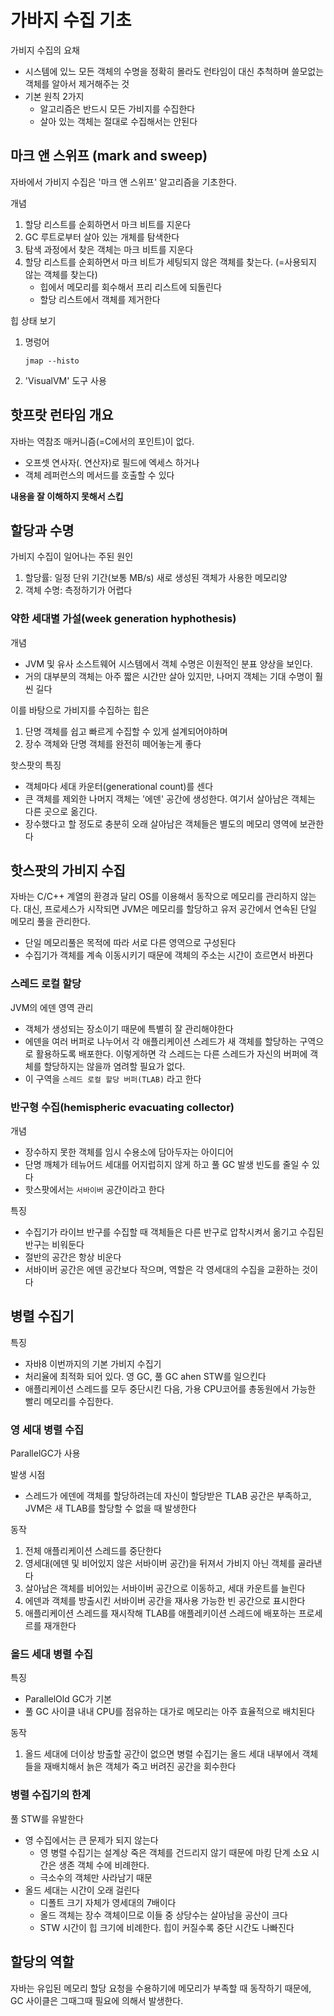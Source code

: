 # 가바지 수집 기초
가비지 수집의 요채
- 시스템에 있느 모든 객체의 수명을 정확히 몰라도 런타임이 대신 추척하며 쓸모없는 객체를 알아서 제거해주는 것
- 기본 원칙 2가지
   - 알고리즘은 반드시 모든 가비지를 수집한다
   - 살아 있는 객체는 절대로 수집해서는 안된다

## 마크 앤 스위프 (mark and sweep)
자바에서 가비지 수집은 '마크 앤 스위프' 알고리즘을 기초한다. 

개념
1. 할당 리스트를 순회하면서 마크 비트를 지운다
2. GC 루트로부터 살아 있는 개체를 탐색한다
3. 탐색 과정에서 찾은 객체는 마크 비트를 지운다
5. 할당 리스트를 순회하면서 마크 비트가 세팅되지 않은 객체를 찾는다. (=사용되지 않는 객체를 찾는다)
   - 힙에서 메모리를 회수해서 프리 리스트에 되돌린다
   - 할당 리스트에서 객체를 제거한다

힙 상태 보기
1. 명렁어
   ```
   jmap --histo
   ```

2. 'VisualVM' 도구 사용

## 핫프랏 런타임 개요
자바는 역참조 매커니즘(=C에서의 포인트)이 없다. 
- 오프셋 연사자(. 연산자)로 필드에 엑세스 하거나
- 객체 레퍼런스의 메서드를 호출할 수 있다

__내용을 잘 이해하지 못해서 스킵__

## 할당과 수명
가비지 수집이 일어나는 주된 원인
1. 할당률: 일정 단위 기간(보통 MB/s) 새로 생성된 객체가 사용한 메모리양
2. 객체 수명: 측정하기가 어렵다

### 약한 세대별 가설(week generation hyphothesis)
개념
- JVM 및 유사 소스트웨어 시스템에서 객체 수명은 이원적인 분표 양상을 보인다.
- 거의 대부분의 객체는 아주 짧은 시간만 살아 있지만, 나머지 객체는 기대 수명이 훨씬 길다

이를 바탕으로 가비지를 수집하는 힙은 
1. 단명 객체를 쉽고 빠르게 수집할 수 있게 설계되어야하며
2. 장수 객체와 단명 객체를 완전히 떼어놓는게 좋다

핫스팟의 특징
- 객체마다 세대 카운터(generational count)를 센다
- 큰 객체를 제외한 나머지 객체는 '에덴' 공간에 생성한다. 여기서 살아남은 객체는 다른 곳으로 옮긴다. 
- 장수했다고 할 정도로 충분히 오래 살아남은 객체들은 별도의 메모리 영역에 보관한다

## 핫스팟의 가비지 수집
자바는 C/C++ 계열의 환경과 달리 OS를 이용해서 동작으로 메모리를 관리하지 않는다. 대신, 프로세스가 시작되면 JVM은 메모리를 할당하고 유저 공간에서 연속된 단일 메모리 풀을 관리한다. 
- 단일 메모리풀은 목적에 따라 서로 다른 영역으로 구성된다
- 수집기가 객체를 계속 이동시키기 때문에 객체의 주소는 시간이 흐르면서 바뀐다

### 스레드 로컬 할당
JVM의 에덴 영역 관리
- 객체가 생성되는 장소이기 때문에 특별히 잘 관리해야한다
- 에덴을 여러 버퍼로 나누어서 각 애플리케이션 스레드가 새 객체를 할당하는 구역으로 활용하도록 배포한다. 이렇게하면 각 스레드는 다른 스레드가 자신의 버퍼에 객체를 할당하지는 않을까 염려할 필요가 없다. 
- 이 구역을 `스레드 로컬 할당 버퍼(TLAB)` 라고 한다

### 반구형 수집(hemispheric evacuating collector)
개념
- 장수하지 못한 객체를 임시 수용소에 담아두자는 아이디어
- 단명 깨체가 테뉴어드 세대를 어지럽히지 않게 하고 풀 GC 발생 빈도를 줄일 수 있다
- 핫스팟에서는 `서바이버` 공간이라고 한다

특징
- 수집기가 라이브 반구를 수집할 때 객체들은 다른 반구로 압착시켜서 옮기고 수집된 반구는 비워둔다
- 절반의 공간은 항상 비운다
- 서바이버 공간은 에덴 공간보다 작으며, 역할은 각 영세대의 수집을 교환하는 것이다

## 병렬 수집기
특징
- 자바8 이번까지의 기본 가비지 수집기
- 처리율에 최적화 되어 있다. 영 GC, 풀 GC ahen STW를 일으킨다
- 애플리케이션 스레드를 모두 중단시킨 다음, 가용 CPU코어를 총동원에서 가능한 빨리 메모리를 수집한다.

### 영 세대 병렬 수집
ParallelGC가 사용

발생 시점
- 스레드가 에덴에 객체를 할당하려는데 자신이 할당받은 TLAB 공간은 부족하고, JVM은 새 TLAB를 할당할 수 없을 때 발생한다

동작
1. 전체 애플리케이션 스레드를 중단한다
2. 영세대(에덴 및 비어있지 않은 서바이버 공간)을 뒤져서 가비지 아닌 객체를 골라낸다
3. 살아남은 객체를 비어있는 서바이버 공간으로 이동하고, 세대 카운트를 늘린다
4. 에덴과 객체를 방출시킨 서바이버 공간을 재사용 가능한 빈 공간으로 표시한다
5. 애플리케이션 스레드를 재시작해 TLAB를 애플레키이션 스레드에 배포하는 프로세르를 재개한다

### 올드 세대 병렬 수집
특징
- ParallelOld GC가 기본
- 풀 GC 사이클 내내 CPU를 점유하는 대가로 메모리는 아주 효율적으로 배치된다

동작
1. 올드 세대에 더이상 방출할 공간이 없으면 병렬 수집기는 올드 세대 내부에서 객체들을 재배치해서 늙은 객체가 죽고 버려진 공간을 회수한다

### 병렬 수집기의 한계
풀 STW를 유발한다
- 영 수집에서는 큰 문제가 되지 않는다
   - 영 병렬 수집기는 설계상 죽은 객체를 건드리지 않기 때문에 마킹 단계 소요 시간은 생존 객체 수에 비례한다. 
   - 극소수의 객체만 사라남기 때문
- 올드 세대는 시간이 오래 걸린다
   - 디폴트 크기 자체가 영세대의 7배이다
   - 올드 객체는 장수 객체이므로 이들 중 상당수는 살아남을 공산이 크다
   - STW 시간이 힙 크기에 비례한다. 힙이 커질수록 중단 시간도 나빠진다

## 할당의 역할
자바는 유입된 메모리 할당 요청을 수용하기에 메모리가 부족할 때 동작하기 때문에, GC 사이클은 그때그때 필요에 의해서 발생한다. 

